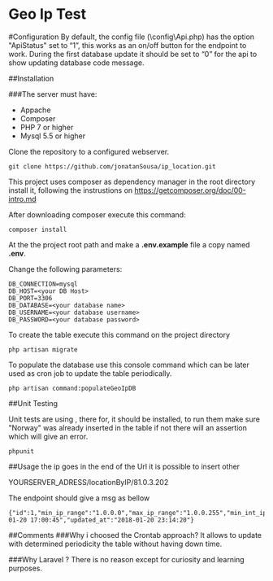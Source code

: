 Geo Ip Test
=============================

#Configuration
By default, the config file (\config\Api.php) has the option
 "ApiStatus" set to “1”,  this works as an on/off 
 button for the endpoint to work. 
 During the first database update it should
  be set to “0” for the api to show 
  updating database code message.

##Installation

###The server must have:
- Appache
- Composer 
- PHP 7 or higher
- Mysql 5.5 or higher   

Clone the repository to a configured webserver.

```
git clone https://github.com/jonatanSousa/ip_location.git
```

This project  uses composer as dependency manager in the root directory install it, 
following the instrustions on https://getcomposer.org/doc/00-intro.md


After downloading composer execute this command:
```
composer install
```

At the the project root path and make a **.env.example** file a copy named **.env**.

Change the following parameters:

```
DB_CONNECTION=mysql
DB_HOST=<your DB Host>
DB_PORT=3306
DB_DATABASE=<your database name>
DB_USERNAME=<your database username>
DB_PASSWORD=<your database password>
```


To create the table execute this command on the project directory 

```
php artisan migrate
```

To populate the database use this console command which can be later used as cron job to update the table periodically.  
```
php artisan command:populateGeoIpDB
```


##Unit Testing 

Unit tests are using , there for, it should be installed, to run them make sure "Norway" was already inserted in the 
table if not there will an assertion which will give an error.

```
phpunit
```

##Usage
the ip goes in the end of the Url it is possible to insert other 

YOURSERVER_ADRESS/locationByIP/81.0.3.202

The endpoint should give a msg as bellow
```
{"id":1,"min_ip_range":"1.0.0.0","max_ip_range":"1.0.0.255","min_int_ip":16777216,"max_int_ip":16777471,"country_code":"AU","country_name":"Australia","created_at":"2018-01-20 17:00:45","updated_at":"2018-01-20 23:14:20"}
```

##Comments 
###Why i choosed the Crontab approach?
It allows to update with determined periodicity the table without having down time.

###Why Laravel ?
There is no reason except for curiosity and learning purposes.
